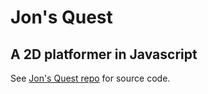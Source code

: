 Jon's Quest
===========

A 2D platformer in Javascript
-----------------------------

See [Jon's Quest repo](https://github.com/jonmann20/JonsQuest) for source code.